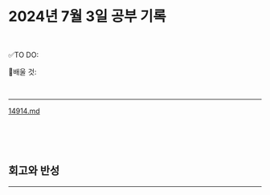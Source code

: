 # 2024년 7월 3일 공부 기록 

<br>

✅TO DO: 



💭배울 것:


<br>

---


[14914.md](..%2F..%2F..%2FAlgorithm%2FSolvedProblem%2F%EB%9E%9C%EB%8D%A4%EB%A7%88%EB%9D%BC%ED%86%A4%2F%EC%BD%94%EC%8A%A4005%2F14914.md)



<br><br><br>





## 회고와 반성

---

